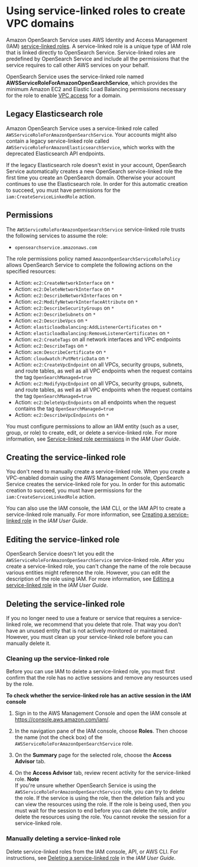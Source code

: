 # Using service\-linked roles to create VPC domains<a name="slr-aos"></a>

Amazon OpenSearch Service uses AWS Identity and Access Management \(IAM\) [service\-linked roles](https://docs.aws.amazon.com/IAM/latest/UserGuide/id_roles_terms-and-concepts.html#iam-term-service-linked-role)\. A service\-linked role is a unique type of IAM role that is linked directly to OpenSearch Service\. Service\-linked roles are predefined by OpenSearch Service and include all the permissions that the service requires to call other AWS services on your behalf\. 

OpenSearch Service uses the service\-linked role named **AWSServiceRoleForAmazonOpenSearchService**, which provides the minimum Amazon EC2 and Elastic Load Balancing permissions necessary for the role to enable [VPC access](cognito-auth.md) for a domain\.

## Legacy Elasticsearch role<a name="slr-replacement"></a>

Amazon OpenSearch Service uses a service\-linked role called `AWSServiceRoleForAmazonOpenSearchService`\. Your accounts might also contain a legacy service\-linked role called `AWSServiceRoleForAmazonElasticsearchService`, which works with the deprecated Elasticsearch API endpoints\. 

If the legacy Elasticsearch role doesn't exist in your account, OpenSearch Service automatically creates a new OpenSearch service\-linked role the first time you create an OpenSearch domain\. Otherwise your account continues to use the Elasticsearch role\. In order for this automatic creation to succeed, you must have permissions for the `iam:CreateServiceLinkedRole` action\.

## Permissions<a name="slr-permissions"></a>

The `AWSServiceRoleForAmazonOpenSearchService` service\-linked role trusts the following services to assume the role:
+ `opensearchservice.amazonaws.com`

The role permissions policy named `AmazonOpenSearchServiceRolePolicy` allows OpenSearch Service to complete the following actions on the specified resources:
+ Action: `ec2:CreateNetworkInterface` on `*`
+ Action: `ec2:DeleteNetworkInterface` on `*`
+ Action: `ec2:DescribeNetworkInterfaces` on `*`
+ Action: `ec2:ModifyNetworkInterfaceAttribute` on `*`
+ Action: `ec2:DescribeSecurityGroups` on `*`
+ Action: `ec2:DescribeSubnets` on `*`
+ Action: `ec2:DescribeVpcs` on `*`
+ Action: `elasticloadbalancing:AddListenerCertificates` on `*`
+ Action: `elasticloadbalancing:RemoveListenerCertificates` on `*`
+ Action: `ec2:CreateTags` on all network interfaces and VPC endpoints
+ Action: `ec2:DescribeTags` on `*`
+ Action: `acm:DescribeCertificate` on `*`
+ Action: `cloudwatch:PutMetricData` on `*`
+ Action: `ec2:CreateVpcEndpoint` on all VPCs, security groups, subnets, and route tables, as well as all VPC endpoints when the request contains the tag `OpenSearchManaged=true`
+ Action: `ec2:ModifyVpcEndpoint` on all VPCs, security groups, subnets, and route tables, as well as all VPC endpoints when the request contains the tag `OpenSearchManaged=true`
+ Action: `ec2:DeleteVpcEndpoints` on all endpoints when the request contains the tag `OpenSearchManaged=true`
+ Action: `ec2:DescribeVpcEndpoints` on `*`

You must configure permissions to allow an IAM entity \(such as a user, group, or role\) to create, edit, or delete a service\-linked role\. For more information, see [Service\-linked role permissions](https://docs.aws.amazon.com/IAM/latest/UserGuide/using-service-linked-roles.html#service-linked-role-permissions) in the *IAM User Guide*\.

## Creating the service\-linked role<a name="create-slr"></a>

You don't need to manually create a service\-linked role\. When you create a VPC\-enabled domain using the AWS Management Console, OpenSearch Service creates the service\-linked role for you\. In order for this automatic creation to succeed, you must have permissions for the `iam:CreateServiceLinkedRole` action\.

You can also use the IAM console, the IAM CLI, or the IAM API to create a service\-linked role manually\. For more information, see [Creating a service\-linked role](https://docs.aws.amazon.com/IAM/latest/UserGuide/using-service-linked-roles.html#create-service-linked-role) in the *IAM User Guide*\.

## Editing the service\-linked role<a name="edit-slr"></a>

OpenSearch Service doesn't let you edit the `AWSServiceRoleForAmazonOpenSearchService` service\-linked role\. After you create a service\-linked role, you can't change the name of the role because various entities might reference the role\. However, you can edit the description of the role using IAM\. For more information, see [Editing a service\-linked role](https://docs.aws.amazon.com/IAM/latest/UserGuide/using-service-linked-roles.html#edit-service-linked-role) in the *IAM User Guide*\.

## Deleting the service\-linked role<a name="delete-slr"></a>

If you no longer need to use a feature or service that requires a service\-linked role, we recommend that you delete that role\. That way you don’t have an unused entity that is not actively monitored or maintained\. However, you must clean up your service\-linked role before you can manually delete it\.

### Cleaning up the service\-linked role<a name="slr-review-before-delete"></a>

Before you can use IAM to delete a service\-linked role, you must first confirm that the role has no active sessions and remove any resources used by the role\.

**To check whether the service\-linked role has an active session in the IAM console**

1. Sign in to the AWS Management Console and open the IAM console at [https://console\.aws\.amazon\.com/iam/](https://console.aws.amazon.com/iam/)\.

1. In the navigation pane of the IAM console, choose **Roles**\. Then choose the name \(not the check box\) of the `AWSServiceRoleForAmazonOpenSearchService` role\.

1. On the **Summary** page for the selected role, choose the **Access Advisor** tab\.

1. On the **Access Advisor** tab, review recent activity for the service\-linked role\.
**Note**  
If you're unsure whether OpenSearch Service is using the `AWSServiceRoleForAmazonOpenSearchService` role, you can try to delete the role\. If the service is using the role, then the deletion fails and you can view the resources using the role\. If the role is being used, then you must wait for the session to end before you can delete the role, and/or delete the resources using the role\. You cannot revoke the session for a service\-linked role\. 

### Manually deleting a service\-linked role<a name="slr-manual-delete"></a>

Delete service\-linked roles from the IAM console, API, or AWS CLI\. For instructions, see [Deleting a service\-linked role](https://docs.aws.amazon.com/IAM/latest/UserGuide/using-service-linked-roles.html#delete-service-linked-role) in the *IAM User Guide*\.